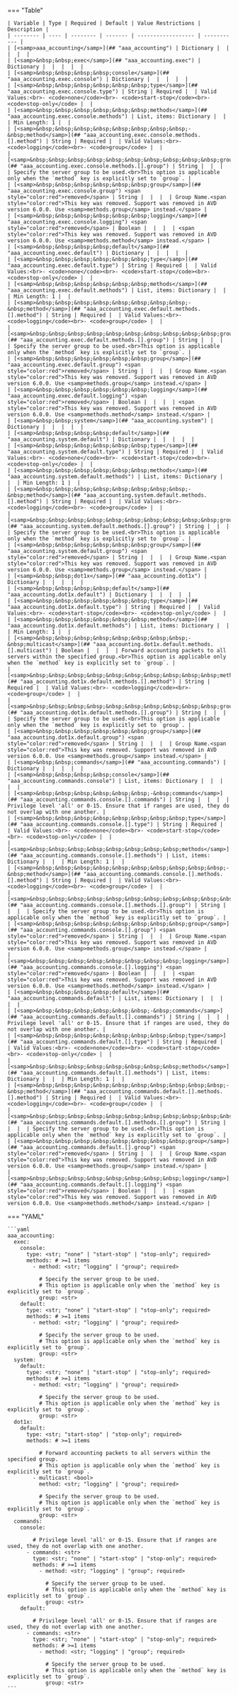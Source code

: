 <!--
  ~ Copyright (c) 2025 Arista Networks, Inc.
  ~ Use of this source code is governed by the Apache License 2.0
  ~ that can be found in the LICENSE file.
  -->
=== "Table"

    | Variable | Type | Required | Default | Value Restrictions | Description |
    | -------- | ---- | -------- | ------- | ------------------ | ----------- |
    | [<samp>aaa_accounting</samp>](## "aaa_accounting") | Dictionary |  |  |  |  |
    | [<samp>&nbsp;&nbsp;exec</samp>](## "aaa_accounting.exec") | Dictionary |  |  |  |  |
    | [<samp>&nbsp;&nbsp;&nbsp;&nbsp;console</samp>](## "aaa_accounting.exec.console") | Dictionary |  |  |  |  |
    | [<samp>&nbsp;&nbsp;&nbsp;&nbsp;&nbsp;&nbsp;type</samp>](## "aaa_accounting.exec.console.type") | String | Required |  | Valid Values:<br>- <code>none</code><br>- <code>start-stop</code><br>- <code>stop-only</code> |  |
    | [<samp>&nbsp;&nbsp;&nbsp;&nbsp;&nbsp;&nbsp;methods</samp>](## "aaa_accounting.exec.console.methods") | List, items: Dictionary |  |  | Min Length: 1 |  |
    | [<samp>&nbsp;&nbsp;&nbsp;&nbsp;&nbsp;&nbsp;&nbsp;&nbsp;-&nbsp;method</samp>](## "aaa_accounting.exec.console.methods.[].method") | String | Required |  | Valid Values:<br>- <code>logging</code><br>- <code>group</code> |  |
    | [<samp>&nbsp;&nbsp;&nbsp;&nbsp;&nbsp;&nbsp;&nbsp;&nbsp;&nbsp;&nbsp;group</samp>](## "aaa_accounting.exec.console.methods.[].group") | String |  |  |  | Specify the server group to be used.<br>This option is applicable only when the `method` key is explicitly set to `group`. |
    | [<samp>&nbsp;&nbsp;&nbsp;&nbsp;&nbsp;&nbsp;group</samp>](## "aaa_accounting.exec.console.group") <span style="color:red">removed</span> | String |  |  |  | Group Name.<span style="color:red">This key was removed. Support was removed in AVD version 6.0.0. Use <samp>methods.group</samp> instead.</span> |
    | [<samp>&nbsp;&nbsp;&nbsp;&nbsp;&nbsp;&nbsp;logging</samp>](## "aaa_accounting.exec.console.logging") <span style="color:red">removed</span> | Boolean |  |  |  | <span style="color:red">This key was removed. Support was removed in AVD version 6.0.0. Use <samp>methods.method</samp> instead.</span> |
    | [<samp>&nbsp;&nbsp;&nbsp;&nbsp;default</samp>](## "aaa_accounting.exec.default") | Dictionary |  |  |  |  |
    | [<samp>&nbsp;&nbsp;&nbsp;&nbsp;&nbsp;&nbsp;type</samp>](## "aaa_accounting.exec.default.type") | String | Required |  | Valid Values:<br>- <code>none</code><br>- <code>start-stop</code><br>- <code>stop-only</code> |  |
    | [<samp>&nbsp;&nbsp;&nbsp;&nbsp;&nbsp;&nbsp;methods</samp>](## "aaa_accounting.exec.default.methods") | List, items: Dictionary |  |  | Min Length: 1 |  |
    | [<samp>&nbsp;&nbsp;&nbsp;&nbsp;&nbsp;&nbsp;&nbsp;&nbsp;-&nbsp;method</samp>](## "aaa_accounting.exec.default.methods.[].method") | String | Required |  | Valid Values:<br>- <code>logging</code><br>- <code>group</code> |  |
    | [<samp>&nbsp;&nbsp;&nbsp;&nbsp;&nbsp;&nbsp;&nbsp;&nbsp;&nbsp;&nbsp;group</samp>](## "aaa_accounting.exec.default.methods.[].group") | String |  |  |  | Specify the server group to be used.<br>This option is applicable only when the `method` key is explicitly set to `group`. |
    | [<samp>&nbsp;&nbsp;&nbsp;&nbsp;&nbsp;&nbsp;group</samp>](## "aaa_accounting.exec.default.group") <span style="color:red">removed</span> | String |  |  |  | Group Name.<span style="color:red">This key was removed. Support was removed in AVD version 6.0.0. Use <samp>methods.group</samp> instead.</span> |
    | [<samp>&nbsp;&nbsp;&nbsp;&nbsp;&nbsp;&nbsp;logging</samp>](## "aaa_accounting.exec.default.logging") <span style="color:red">removed</span> | Boolean |  |  |  | <span style="color:red">This key was removed. Support was removed in AVD version 6.0.0. Use <samp>methods.method</samp> instead.</span> |
    | [<samp>&nbsp;&nbsp;system</samp>](## "aaa_accounting.system") | Dictionary |  |  |  |  |
    | [<samp>&nbsp;&nbsp;&nbsp;&nbsp;default</samp>](## "aaa_accounting.system.default") | Dictionary |  |  |  |  |
    | [<samp>&nbsp;&nbsp;&nbsp;&nbsp;&nbsp;&nbsp;type</samp>](## "aaa_accounting.system.default.type") | String | Required |  | Valid Values:<br>- <code>none</code><br>- <code>start-stop</code><br>- <code>stop-only</code> |  |
    | [<samp>&nbsp;&nbsp;&nbsp;&nbsp;&nbsp;&nbsp;methods</samp>](## "aaa_accounting.system.default.methods") | List, items: Dictionary |  |  | Min Length: 1 |  |
    | [<samp>&nbsp;&nbsp;&nbsp;&nbsp;&nbsp;&nbsp;&nbsp;&nbsp;-&nbsp;method</samp>](## "aaa_accounting.system.default.methods.[].method") | String | Required |  | Valid Values:<br>- <code>logging</code><br>- <code>group</code> |  |
    | [<samp>&nbsp;&nbsp;&nbsp;&nbsp;&nbsp;&nbsp;&nbsp;&nbsp;&nbsp;&nbsp;group</samp>](## "aaa_accounting.system.default.methods.[].group") | String |  |  |  | Specify the server group to be used.<br>This option is applicable only when the `method` key is explicitly set to `group`. |
    | [<samp>&nbsp;&nbsp;&nbsp;&nbsp;&nbsp;&nbsp;group</samp>](## "aaa_accounting.system.default.group") <span style="color:red">removed</span> | String |  |  |  | Group Name.<span style="color:red">This key was removed. Support was removed in AVD version 6.0.0. Use <samp>methods.group</samp> instead.</span> |
    | [<samp>&nbsp;&nbsp;dot1x</samp>](## "aaa_accounting.dot1x") | Dictionary |  |  |  |  |
    | [<samp>&nbsp;&nbsp;&nbsp;&nbsp;default</samp>](## "aaa_accounting.dot1x.default") | Dictionary |  |  |  |  |
    | [<samp>&nbsp;&nbsp;&nbsp;&nbsp;&nbsp;&nbsp;type</samp>](## "aaa_accounting.dot1x.default.type") | String | Required |  | Valid Values:<br>- <code>start-stop</code><br>- <code>stop-only</code> |  |
    | [<samp>&nbsp;&nbsp;&nbsp;&nbsp;&nbsp;&nbsp;methods</samp>](## "aaa_accounting.dot1x.default.methods") | List, items: Dictionary |  |  | Min Length: 1 |  |
    | [<samp>&nbsp;&nbsp;&nbsp;&nbsp;&nbsp;&nbsp;&nbsp;&nbsp;-&nbsp;multicast</samp>](## "aaa_accounting.dot1x.default.methods.[].multicast") | Boolean |  |  |  | Forward accounting packets to all servers within the specified group.<br>This option is applicable only when the `method` key is explicitly set to `group`. |
    | [<samp>&nbsp;&nbsp;&nbsp;&nbsp;&nbsp;&nbsp;&nbsp;&nbsp;&nbsp;&nbsp;method</samp>](## "aaa_accounting.dot1x.default.methods.[].method") | String | Required |  | Valid Values:<br>- <code>logging</code><br>- <code>group</code> |  |
    | [<samp>&nbsp;&nbsp;&nbsp;&nbsp;&nbsp;&nbsp;&nbsp;&nbsp;&nbsp;&nbsp;group</samp>](## "aaa_accounting.dot1x.default.methods.[].group") | String |  |  |  | Specify the server group to be used.<br>This option is applicable only when the `method` key is explicitly set to `group`. |
    | [<samp>&nbsp;&nbsp;&nbsp;&nbsp;&nbsp;&nbsp;group</samp>](## "aaa_accounting.dot1x.default.group") <span style="color:red">removed</span> | String |  |  |  | Group Name.<span style="color:red">This key was removed. Support was removed in AVD version 6.0.0. Use <samp>methods.group</samp> instead.</span> |
    | [<samp>&nbsp;&nbsp;commands</samp>](## "aaa_accounting.commands") | Dictionary |  |  |  |  |
    | [<samp>&nbsp;&nbsp;&nbsp;&nbsp;console</samp>](## "aaa_accounting.commands.console") | List, items: Dictionary |  |  |  |  |
    | [<samp>&nbsp;&nbsp;&nbsp;&nbsp;&nbsp;&nbsp;-&nbsp;commands</samp>](## "aaa_accounting.commands.console.[].commands") | String |  |  |  | Privilege level 'all' or 0-15. Ensure that if ranges are used, they do not overlap with one another. |
    | [<samp>&nbsp;&nbsp;&nbsp;&nbsp;&nbsp;&nbsp;&nbsp;&nbsp;type</samp>](## "aaa_accounting.commands.console.[].type") | String | Required |  | Valid Values:<br>- <code>none</code><br>- <code>start-stop</code><br>- <code>stop-only</code> |  |
    | [<samp>&nbsp;&nbsp;&nbsp;&nbsp;&nbsp;&nbsp;&nbsp;&nbsp;methods</samp>](## "aaa_accounting.commands.console.[].methods") | List, items: Dictionary |  |  | Min Length: 1 |  |
    | [<samp>&nbsp;&nbsp;&nbsp;&nbsp;&nbsp;&nbsp;&nbsp;&nbsp;&nbsp;&nbsp;-&nbsp;method</samp>](## "aaa_accounting.commands.console.[].methods.[].method") | String | Required |  | Valid Values:<br>- <code>logging</code><br>- <code>group</code> |  |
    | [<samp>&nbsp;&nbsp;&nbsp;&nbsp;&nbsp;&nbsp;&nbsp;&nbsp;&nbsp;&nbsp;&nbsp;&nbsp;group</samp>](## "aaa_accounting.commands.console.[].methods.[].group") | String |  |  |  | Specify the server group to be used.<br>This option is applicable only when the `method` key is explicitly set to `group`. |
    | [<samp>&nbsp;&nbsp;&nbsp;&nbsp;&nbsp;&nbsp;&nbsp;&nbsp;group</samp>](## "aaa_accounting.commands.console.[].group") <span style="color:red">removed</span> | String |  |  |  | Group Name.<span style="color:red">This key was removed. Support was removed in AVD version 6.0.0. Use <samp>methods.group</samp> instead.</span> |
    | [<samp>&nbsp;&nbsp;&nbsp;&nbsp;&nbsp;&nbsp;&nbsp;&nbsp;logging</samp>](## "aaa_accounting.commands.console.[].logging") <span style="color:red">removed</span> | Boolean |  |  |  | <span style="color:red">This key was removed. Support was removed in AVD version 6.0.0. Use <samp>methods.method</samp> instead.</span> |
    | [<samp>&nbsp;&nbsp;&nbsp;&nbsp;default</samp>](## "aaa_accounting.commands.default") | List, items: Dictionary |  |  |  |  |
    | [<samp>&nbsp;&nbsp;&nbsp;&nbsp;&nbsp;&nbsp;-&nbsp;commands</samp>](## "aaa_accounting.commands.default.[].commands") | String |  |  |  | Privilege level 'all' or 0-15. Ensure that if ranges are used, they do not overlap with one another. |
    | [<samp>&nbsp;&nbsp;&nbsp;&nbsp;&nbsp;&nbsp;&nbsp;&nbsp;type</samp>](## "aaa_accounting.commands.default.[].type") | String | Required |  | Valid Values:<br>- <code>none</code><br>- <code>start-stop</code><br>- <code>stop-only</code> |  |
    | [<samp>&nbsp;&nbsp;&nbsp;&nbsp;&nbsp;&nbsp;&nbsp;&nbsp;methods</samp>](## "aaa_accounting.commands.default.[].methods") | List, items: Dictionary |  |  | Min Length: 1 |  |
    | [<samp>&nbsp;&nbsp;&nbsp;&nbsp;&nbsp;&nbsp;&nbsp;&nbsp;&nbsp;&nbsp;-&nbsp;method</samp>](## "aaa_accounting.commands.default.[].methods.[].method") | String | Required |  | Valid Values:<br>- <code>logging</code><br>- <code>group</code> |  |
    | [<samp>&nbsp;&nbsp;&nbsp;&nbsp;&nbsp;&nbsp;&nbsp;&nbsp;&nbsp;&nbsp;&nbsp;&nbsp;group</samp>](## "aaa_accounting.commands.default.[].methods.[].group") | String |  |  |  | Specify the server group to be used.<br>This option is applicable only when the `method` key is explicitly set to `group`. |
    | [<samp>&nbsp;&nbsp;&nbsp;&nbsp;&nbsp;&nbsp;&nbsp;&nbsp;group</samp>](## "aaa_accounting.commands.default.[].group") <span style="color:red">removed</span> | String |  |  |  | Group Name.<span style="color:red">This key was removed. Support was removed in AVD version 6.0.0. Use <samp>methods.group</samp> instead.</span> |
    | [<samp>&nbsp;&nbsp;&nbsp;&nbsp;&nbsp;&nbsp;&nbsp;&nbsp;logging</samp>](## "aaa_accounting.commands.default.[].logging") <span style="color:red">removed</span> | Boolean |  |  |  | <span style="color:red">This key was removed. Support was removed in AVD version 6.0.0. Use <samp>methods.method</samp> instead.</span> |

=== "YAML"

    ```yaml
    aaa_accounting:
      exec:
        console:
          type: <str; "none" | "start-stop" | "stop-only"; required>
          methods: # >=1 items
            - method: <str; "logging" | "group"; required>

              # Specify the server group to be used.
              # This option is applicable only when the `method` key is explicitly set to `group`.
              group: <str>
        default:
          type: <str; "none" | "start-stop" | "stop-only"; required>
          methods: # >=1 items
            - method: <str; "logging" | "group"; required>

              # Specify the server group to be used.
              # This option is applicable only when the `method` key is explicitly set to `group`.
              group: <str>
      system:
        default:
          type: <str; "none" | "start-stop" | "stop-only"; required>
          methods: # >=1 items
            - method: <str; "logging" | "group"; required>

              # Specify the server group to be used.
              # This option is applicable only when the `method` key is explicitly set to `group`.
              group: <str>
      dot1x:
        default:
          type: <str; "start-stop" | "stop-only"; required>
          methods: # >=1 items

              # Forward accounting packets to all servers within the specified group.
              # This option is applicable only when the `method` key is explicitly set to `group`.
            - multicast: <bool>
              method: <str; "logging" | "group"; required>

              # Specify the server group to be used.
              # This option is applicable only when the `method` key is explicitly set to `group`.
              group: <str>
      commands:
        console:

            # Privilege level 'all' or 0-15. Ensure that if ranges are used, they do not overlap with one another.
          - commands: <str>
            type: <str; "none" | "start-stop" | "stop-only"; required>
            methods: # >=1 items
              - method: <str; "logging" | "group"; required>

                # Specify the server group to be used.
                # This option is applicable only when the `method` key is explicitly set to `group`.
                group: <str>
        default:

            # Privilege level 'all' or 0-15. Ensure that if ranges are used, they do not overlap with one another.
          - commands: <str>
            type: <str; "none" | "start-stop" | "stop-only"; required>
            methods: # >=1 items
              - method: <str; "logging" | "group"; required>

                # Specify the server group to be used.
                # This option is applicable only when the `method` key is explicitly set to `group`.
                group: <str>
    ```
